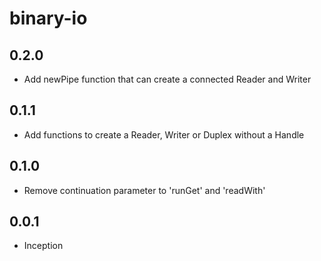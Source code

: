 # binary-io

## 0.2.0

* Add newPipe function that can create a connected Reader and Writer

## 0.1.1

* Add functions to create a Reader, Writer or Duplex without a Handle

## 0.1.0

* Remove continuation parameter to 'runGet' and 'readWith'

## 0.0.1

* Inception
